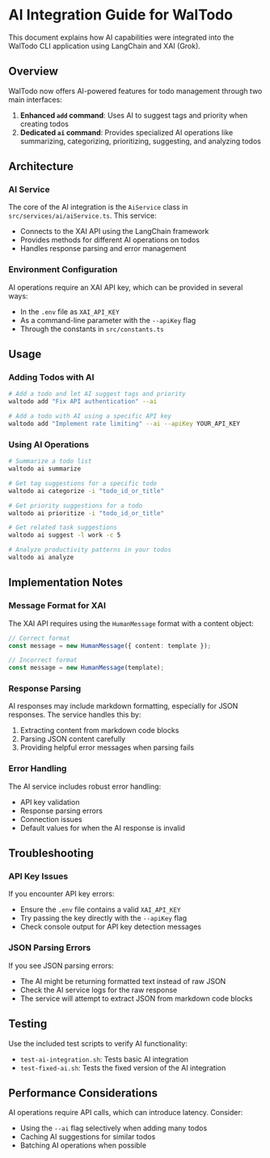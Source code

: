 # AI Integration Guide for WalTodo

This document explains how AI capabilities were integrated into the WalTodo CLI application using LangChain and XAI (Grok).

## Overview

WalTodo now offers AI-powered features for todo management through two main interfaces:

1. **Enhanced `add` command**: Uses AI to suggest tags and priority when creating todos
2. **Dedicated `ai` command**: Provides specialized AI operations like summarizing, categorizing, prioritizing, suggesting, and analyzing todos

## Architecture

### AI Service

The core of the AI integration is the `AiService` class in `src/services/ai/aiService.ts`. This service:

- Connects to the XAI API using the LangChain framework
- Provides methods for different AI operations on todos
- Handles response parsing and error management

### Environment Configuration

AI operations require an XAI API key, which can be provided in several ways:
- In the `.env` file as `XAI_API_KEY`
- As a command-line parameter with the `--apiKey` flag
- Through the constants in `src/constants.ts`

## Usage

### Adding Todos with AI

```bash
# Add a todo and let AI suggest tags and priority
waltodo add "Fix API authentication" --ai

# Add a todo with AI using a specific API key
waltodo add "Implement rate limiting" --ai --apiKey YOUR_API_KEY
```

### Using AI Operations

```bash
# Summarize a todo list
waltodo ai summarize

# Get tag suggestions for a specific todo
waltodo ai categorize -i "todo_id_or_title"

# Get priority suggestions for a todo
waltodo ai prioritize -i "todo_id_or_title"

# Get related task suggestions
waltodo ai suggest -l work -c 5

# Analyze productivity patterns in your todos
waltodo ai analyze
```

## Implementation Notes

### Message Format for XAI

The XAI API requires using the `HumanMessage` format with a content object:

```typescript
// Correct format
const message = new HumanMessage({ content: template });

// Incorrect format
const message = new HumanMessage(template);
```

### Response Parsing

AI responses may include markdown formatting, especially for JSON responses. The service handles this by:

1. Extracting content from markdown code blocks
2. Parsing JSON content carefully
3. Providing helpful error messages when parsing fails

### Error Handling

The AI service includes robust error handling:
- API key validation
- Response parsing errors
- Connection issues
- Default values for when the AI response is invalid

## Troubleshooting

### API Key Issues

If you encounter API key errors:
- Ensure the `.env` file contains a valid `XAI_API_KEY`
- Try passing the key directly with the `--apiKey` flag
- Check console output for API key detection messages

### JSON Parsing Errors

If you see JSON parsing errors:
- The AI might be returning formatted text instead of raw JSON
- Check the AI service logs for the raw response
- The service will attempt to extract JSON from markdown code blocks

## Testing

Use the included test scripts to verify AI functionality:
- `test-ai-integration.sh`: Tests basic AI integration
- `test-fixed-ai.sh`: Tests the fixed version of the AI integration

## Performance Considerations

AI operations require API calls, which can introduce latency. Consider:
- Using the `--ai` flag selectively when adding many todos
- Caching AI suggestions for similar todos
- Batching AI operations when possible
